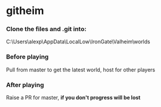 # githeim

###  Clone the files and .git into:

C:\Users\alexp\AppData\LocalLow\IronGate\Valheim\worlds

### Before playing
Pull from master to get the latest world, host for other players

### After playing
Raise a PR for master, **if you don't progress will be lost**


